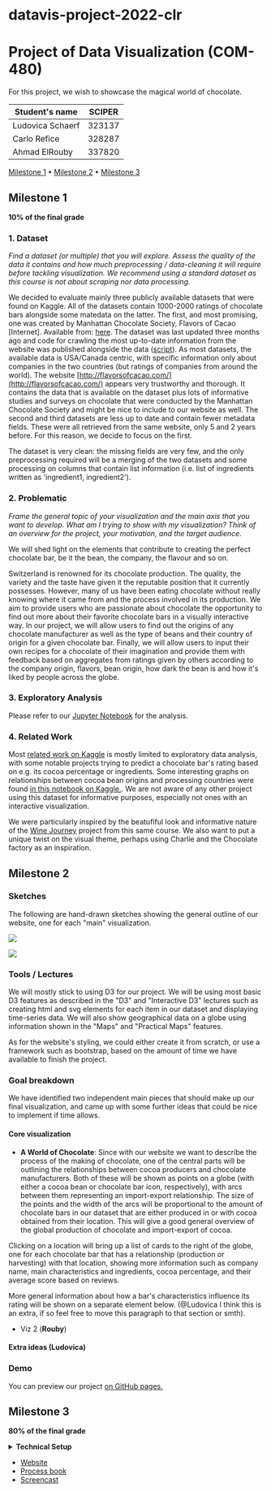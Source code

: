 # datavis-project-2022-clr

# Project of Data Visualization (COM-480)

For this project, we wish to showcase the magical world of chocolate. 

| Student's name | SCIPER |
| -------------- | ------ |
| Ludovica Schaerf | 323137 |
| Carlo Refice   | 328287 |
| Ahmad ElRouby   | 337820 |

[Milestone 1](#milestone-1) • [Milestone 2](#milestone-2) • [Milestone 3](#milestone-3)

## Milestone 1

**10% of the final grade**

### 1. Dataset

*Find a dataset (or multiple) that you will explore. Assess the quality of the data it contains and how much preprocessing / data-cleaning it will require before tackling visualization. We recommend using a standard dataset as this course is not about scraping nor data processing.*

We decided to evaluate mainly three publicly available datasets that were found on Kaggle. All of the datasets contain 1000-2000 ratings of chocolate bars alongside some matedata on the latter.
The first, and most promising, one was created by Manhattan Chocolate Society, Flavors of Cacao [Internet]. Available from: [here](http://flavorsofcacao.com/). The dataset was last updated three months ago and code for crawling the most up-to-date information from the website was published alongside the data ([script](https://www.kaggle.com/code/andrewmvd/chocolate-ratings-crawler)). As most datasets, the available data is USA/Canada centric, with specific information only about companies in the two countries (but ratings of companies from around the world). The website [http://flavorsofcacao.com/](http://flavorsofcacao.com/) appears very trustworthy and thorough. It contains the data that is available on the dataset plus lots of informative studies and surveys on chocolate that were conducted by the Manhattan Chocolate Society and might be nice to include to our website as well. 
The second and third datasets are less up to date and contain fewer metadata fields. These were all retrieved from the same website, only 5 and 2 years before. For this reason, we decide to focus on the first.

The dataset is very clean: the missing fields are very few, and the only preprocessing required will be a merging of the two datasets and some processing on columns that contain list information (i.e. list of ingredients written as 'ingredient1, ingredient2').

### 2. Problematic

*Frame the general topic of your visualization and the main axis that you want to develop. What am I trying to show with my visualization? Think of an overview for the project, your motivation, and the target audience.*

We will shed light on the elements that contribute to creating the perfect chocolate bar, be it the bean, the company, the flavour and so on.

Switzerland is renowned for its chocolate production. The quality, the variety and the taste have given it the reputable position that it currently possesses. However, many of us have been eating chocolate without really knowing where it came from and the process involved in its production. We aim to provide users who are passionate about chocolate the opportunity to find out more about their favorite chocolate bars in a visually interactive way. In our project, we will allow users to find out the origins of any chocolate manufacturer as well as the type of beans and their country of origin for a given chocolate bar. Finally, we will allow users to input their own recipes for a chocolate of their imagination and provide them with feedback based on aggregates from ratings given by others according to the company origin, flavors, bean origin, how dark the bean is and how it's liked by people across the globe. 



### 3. Exploratory Analysis

Please refer to our [Jupyter Notebook](./Milestone%201%20Data%20Analysis.ipynb) for the analysis. 

### 4. Related Work

Most [related work on Kaggle](https://www.kaggle.com/search?q=chocolate+bar+ratings+in%3Anotebooks+tags%3A%22data+visualization%22) is mostly limited to exploratory data analysis, with some notable projects trying to predict a chocolate bar's rating based on e.g. its cocoa percentage or ingredients. Some interesting graphs on relationships between cocoa bean origins and processing countries were found [in this notebook on Kaggle.](https://www.kaggle.com/code/tibhar940/chocolate-bar-ratings-python-eda-dataviz). We are not aware of any other project using this dataset for informative purposes, especially not ones with an interactive visualization.

We were particularly inspired by the beatufiful look and informative nature of the [Wine Journey](https://com-480-data-visualization.github.io/com-480-project-onvagagner/website/) project from this same course. We also want to put a unique twist on the visual theme, perhaps using Charlie and the Chocolate factory as an inspiration.


## Milestone 2 

### Sketches

The following are hand-drawn sketches showing the general outline of our website, one for each "main" visualization.

![](sketches/sketch-globe.jpg)

![](sketches/sketch-flavor.jpg)

### Tools / Lectures

We will mostly stick to using D3 for our project. We will be using most basic D3 features as described in the "D3" and "Interactive D3" lectures
such as creating html and svg elements for each item in our dataset and displaying time-series data.
We will also show geographical data on a globe using information shown in the "Maps" and "Practical Maps" features.

As for the website's styling, we could either create it from scratch, or use a framework such as bootstrap, based on the amount of time we have available to finish the project.

### Goal breakdown

We have identified two independent main pieces that should make up our final visualization, and came up with some further ideas that could be nice to implement if time allows.

#### Core visualization

* __A World of Chocolate__: Since with our website we want to describe the process of the making of chocolate, one of the central parts will be outlining the relationships between cocoa producers and chocolate manufacturers. Both of these will be shown as points on a globe (with either a cocoa bean or chocolate bar icon, respectively), with arcs between them representing an import-export relationship. The size of the points and the width of the arcs will be proportional to the amount of chocolate bars in our dataset that are either produced in or with cocoa obtained from their location. This will give a good general overview of the global production of chocolate and import-export of cocoa.

Clicking on a location will bring up a list of cards to the right of the globe, one for each chocolate bar that has a relationship (production or harvesting) with that location, showing more information such as company name, main characteristics and ingredients, cocoa percentage, and their average score based on reviews.

More general information about how a bar's characteristics influence its rating will be shown on a separate element below. (@Ludovica I think this is an extra, if so feel free to move this paragraph to that section or smth).

* Viz 2 (__Rouby__)

#### Extra ideas (__Ludovica__)

### Demo
You can preview our project [on GitHub pages.](https://com-480-data-visualization.github.io/datavis-project-2022-clr/)


## Milestone 3 

**80% of the final grade**

<details><summary><b>Technical Setup</b></summary>
For project:

#### Project setup
``` ```



</details>

- [Website]()
- [Process book]()
- [Screencast]()

